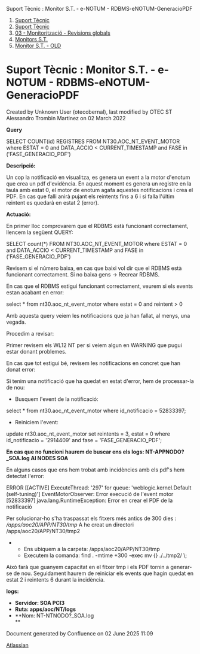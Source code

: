 Suport Tècnic : Monitor S.T. - e-NOTUM - RDBMS-eNOTUM-GeneracioPDF  

1.  [Suport Tècnic](index.html)
2.  [Suport Tècnic](13893782.html)
3.  [03 - Monitorització - Revisions globals](26313327.html)
4.  [Monitors S.T.](Monitors-S.T._41522177.html)
5.  [Monitor S.T. - OLD](Monitor-S.T.---OLD_118555256.html)

Suport Tècnic : Monitor S.T. - e-NOTUM - RDBMS-eNOTUM-GeneracioPDF
==================================================================

Created by Unknown User (otecobernal), last modified by OTEC ST Alessandro Trombin Martinez on 02 March 2022

**Query**

SELECT COUNT(id) REGISTRES
FROM NT30.AOC\_NT\_EVENT\_MOTOR
where ESTAT = 0
and DATA\_ACCIO < CURRENT\_TIMESTAMP
and FASE in ('FASE\_GENERACIO\_PDF')

**Descripció:** 

Un cop la notificació en visualitza, es genera un event a la motor d'enotum que crea un pdf d'evidència. En aquest moment es genera un registre en la taula amb estat 0, el motor de enotum agafa aquestes notificacions i crea el PDF. En cas que falli anirà pujant els reintents fins a 6 i si falla l'últim reintent es quedarà en estat 2 (error).

  

**Actuació:** 

En primer lloc comprovarem que el RDBMS està funcionant correctament, llencem la següent QUERY:

SELECT count(\*)
FROM NT30.AOC\_NT\_EVENT\_MOTOR 
where ESTAT = 0 
and DATA\_ACCIO < CURRENT\_TIMESTAMP 
and FASE in ('FASE\_GENERACIO\_PDF')

Revisem si el número baixa, en cas que baixi vol dir que el RDBMS està funcionant correctament. Si no baixa gens → Recrear RDBMS.

En cas que el RDBMS estigui funcionant correctament, veurem si els events estan acabant en error:

select \*
from nt30.aoc\_nt\_event\_motor
where estat = 0
and reintent > 0

Amb aquesta query veiem les notificacions que ja han fallat, al menys, una vegada.

Procedim a revisar:

Primer revisem els WL12 NT per si veiem algun en WARNING que pugui estar donant problemes.

En cas que tot estigui bé, revisem les notificacions en concret que han donat error:

Si tenim una notificació que ha quedat en estat d'error, hem de processar-la de nou:

*   Busquem l'event de la notificació:

select \*
from nt30.aoc\_nt\_event\_motor
where id\_notificacio = 52833397;

*   Reiniciem l'event:

update nt30.aoc\_nt\_event\_motor
set reintents = 3, estat = 0
where id\_notificacio = '2914409'
and fase = 'FASE\_GENERACIO\_PDF';

**En cas que no funcioni haurem de buscar ens els logs: NT-APPNODO?\_SOA.log Al NODES SOA**

En alguns casos que ens hem trobat amb incidències amb els pdf's hem detectat l'error:

ERROR \[\[ACTIVE\] ExecuteThread: '297' for queue: 'weblogic.kernel.Default (self-tuning)'\] EventMotorObserver: Error execució de l'event motor \[52833397\] java.lang.RuntimeException: Error en crear el PDF de la notificació

Per solucionar-ho s'ha traspassat els fitxers més antics de 300 dies : _/apps/aoc20/APP/NT30/tmp_ A he creat un directori /apps/aoc20/APP/NT30/tmp2

*   *   Ens ubiquem a la carpeta: /apps/aoc20/APP/NT30/tmp
    *   Executem la comanda: find . -mtime +300 -exec mv {} ./../tmp2/ \\;

Això farà que guanyem capacitat en el fitxer tmp i els PDF tornin a generar-se de nou. Seguidament haurem de reiniciar els events que hagin quedat en estat 2 i reintents 6 durant la incidència.

**logs:** 

*   **Servidor: SOA PCI3**
*   **Ruta: apps/aoc/NT/logs**
*   **Nom: NT-NTNODO?\_SOA.log  
    **

  

Document generated by Confluence on 02 June 2025 11:09

[Atlassian](http://www.atlassian.com/)